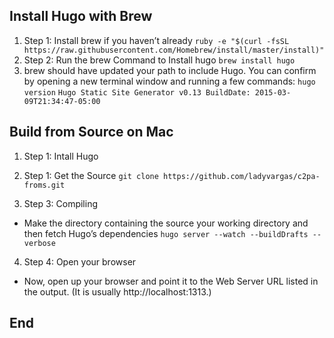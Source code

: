 ## Install Hugo with Brew
1. Step 1: Install brew if you haven’t already
`ruby -e "$(curl -fsSL https://raw.githubusercontent.com/Homebrew/install/master/install)"`
2. Step 2: Run the brew Command to Install hugo 
`brew install hugo`
3.  brew should have updated your path to include Hugo. You can confirm by opening a new terminal window and running a few commands:
`hugo version`
`Hugo Static Site Generator v0.13 BuildDate: 2015-03-09T21:34:47-05:00`

## Build from Source on Mac
1. Step 1: Intall Hugo


2.  Step 1: Get the Source
`git clone https://github.com/ladyvargas/c2pa-froms.git`


3. Step 3: Compiling
- Make the directory containing the source your working directory and then fetch Hugo’s dependencies
`hugo server --watch --buildDrafts --verbose`

4. Step 4: Open your browser
- Now, open up your browser and point it to the Web Server URL listed in the output. (It is usually http://localhost:1313.)
## End
